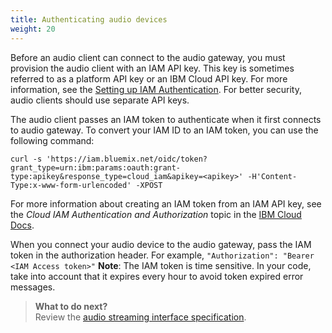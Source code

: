 ```yaml
---
title: Authenticating audio devices
weight: 20
---
```

Before an audio client can connect to the audio gateway, you must provision the audio client with an IAM API key.  This key is sometimes referred to as a platform API key or an IBM Cloud API key. For more information, see the [Setting up IAM Authentication]({{site.baseurl}}/further-topics/login-with-IBMid/). For better security, audio clients should use separate API keys.

The audio client passes an IAM token to authenticate when it first connects to audio gateway. To convert your IAM ID to an IAM token, you can use the following command:

`curl -s 'https://iam.bluemix.net/oidc/token?grant_type=urn:ibm:params:oauth:grant- type:apikey&response_type=cloud_iam&apikey=<apikey>' -H'Content-Type:x-www-form-urlencoded' -XPOST`

For more information about creating an IAM token from an IAM API key, see the _Cloud IAM Authentication and Authorization_ topic in the [IBM Cloud Docs](https://console.bluemix.net/docs/services/IoT/reference/security/cloud_iam.html#cloud_iam).

When you connect your audio device to the audio gateway, pass the IAM token in the authorization header.  For example, `"Authorization": "Bearer <IAM Access token>"`
**Note**:  The IAM token is time sensitive.  In your code, take into account that it expires every hour to avoid token expired error messages.

> **What to do next?**<br/>
Review the [audio streaming interface specification]({{site.baseurl}}/audio/interface).
